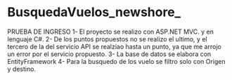 # BusquedaVuelos_newshore_
PRUEBA DE INGRESO
1- El proyecto se realizo con ASP.NET MVC. y en lenguaje C#.
2- De los puntos propuestos no se realizo el ultimo, y el tercero de la del servicio API se realziao hasta un punto, ya que me arrojo un error por el servicio propuesto.
3- La base de datos se elabora con EntityFramework
4- Para la busquedo de los vuelo se filtro solo con Origen y destino.
